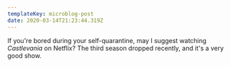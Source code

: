 ```yaml
---
templateKey: microblog-post
date: 2020-03-14T21:23:44.319Z
---
```


If you're bored during your self-quarantine, may I suggest watching _Castlevania_ on Netflix? The third season dropped recently, and it's a very good show.
